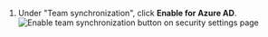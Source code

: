 1. Under "Team synchronization", click **Enable for Azure AD**.
   ![Enable team synchronization button on security settings page](/assets/images/help/teams/enable-team-synchronization.png)
